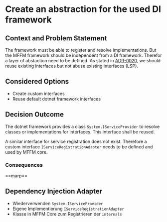 # Create an abstraction for the used DI framework

## Context and Problem Statement

The framework must be able to register and resolve implementations. But the MFFM framework should be independent from a DI framework. Therefor a layer of abstaction need to be defined. As stated in [ADR-0020](0020-favour-buy-over-make.md), we should reuse existing interfaces but not abuse existing interfaces (LSP).

## Considered Options

* Create custom interfaces
* Reuse default dotnet framework interfaces

## Decision Outcome

The dotnet framework provides a class `System.IServiceProvider` to resolve classes or implementations for interfaces. This interface shall be reused.

A similar interface for service registration does not exist. Therefore a custom interface `IServiceRegistrationAdapter` needs to be defined and used by MFFM core.

### Consequences

==marp==
## Dependency Injection Adapter

- Wiederverwenden  `System.IServiceProvider`
- Eigene Implementierung `IServiceRegistrationAdapter`
- Klasse in MFFM Core zum Registrieren der `internals`

